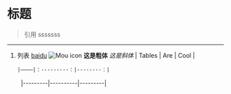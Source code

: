 # 标题
> 引用
> sssssss
***
1. 列表
[baidu](http://www.baidu.com)
![Mou icon](https://www.baidu.com/img/bd_logo1.png)
 **这是粗体**
*这是斜体*
| Tables | Are | Cool |

       |————|：---------：|--------：|

 　　 |---------|----------|---------|
